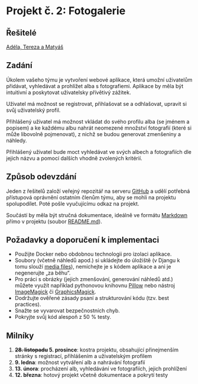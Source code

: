 # Projekt č. 2: Fotogalerie

## Řešitelé
[Adéla, Tereza a Matyáš](https://github.com/telifkova/Projekt-FOTOGALERIE)

## Zadání
Úkolem vašeho týmu je vytvoření webové aplikace, která umožní uživatelům přidávat, vyhledávat a prohlížet alba s fotografiemi. Aplikace by měla být intuitivní a poskytovat uživatelsky přívětivý zážitek.

Uživatel má možnost se registrovat, přihlašovat se a odhlašovat, upravit si svůj uživatelský profil.

Přihlášený uživatel má možnost vkládat do svého profilu alba (se jménem a popisem) a ke každému albu nahrát neomezené množství fotografií (které si může libovolně pojmenovat), z nichž se budou generovat zmenšeniny a náhledy.

Přihlášený uživatel bude moct vyhledávat ve svých albech a fotografiích dle jejich názvu a pomocí dalších vhodně zvolených kritérií.

## Způsob odevzdání
Jeden z řešitelů založí veřejný repozitář na serveru [GitHub](https://github.com/) a udělí potřebná přístupová oprávnění ostatním členům týmu, aby se mohli na projektu spolupodílet. Poté pošle vyučujícímu odkaz na projekt.

Součástí by měla být stručná dokumentace, ideálně ve formátu [Markdown](https://www.markdownguide.org/) přímo v projektu (soubor [README.md](https://docs.github.com/en/repositories/managing-your-repositorys-settings-and-features/customizing-your-repository/about-readmes)).

## Požadavky a doporučení k implementaci
 * Použijte Docker nebo obdobnou technologii pro izolaci aplikace.
 * Soubory (včetně náhledů apod.) si ukládejte do úložiště (v Djangu k tomu slouží [media files](https://docs.djangoproject.com/en/stable/topics/files/)), nemíchejte je s kódem aplikace a ani je negenerujte „za běhu“.
 * Pro práci s obrázky (jejich zmenšování, generování náhledů atd.) můžete využít například pythonovou knihovnu [Pillow](https://pypi.org/project/Pillow/) nebo nástroj [ImageMagick](https://imagemagick.org/) či [GraphicsMagick](http://www.graphicsmagick.org/).
 * Dodržujte ověřené zásady psaní a strukturování kódu (tzv. best practices).
 * Snažte se vyvarovat bezpečnostních chyb.
 * Pokryjte svůj kód alespoň z 50 % testy.

## Milníky
 1. **~~28. listopadu~~ 5. prosince**: kostra projektu, obsahující přinejmenším stránky s registrací, přihlášením a uživatelským profilem
 2. **9. ledna**: možnost vytváření alb a nahrávání fotografií
 3. **13. února**: procházení alb, vyhledávání ve fotografiích, jejich prohlížení
 4. **12. března**: hotový projekt včetně dokumentace a pokrytí testy
